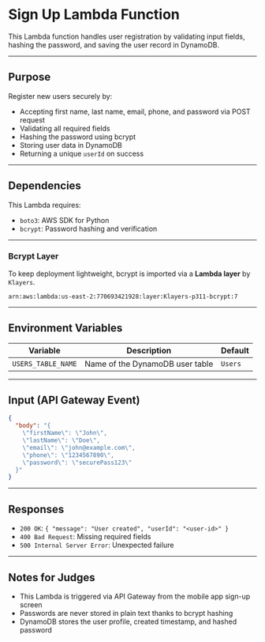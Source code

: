 # Sign Up Lambda Function

This Lambda function handles user registration by validating input fields, hashing the password, and saving the user record in DynamoDB.

---

## Purpose

Register new users securely by:
- Accepting first name, last name, email, phone, and password via POST request
- Validating all required fields
- Hashing the password using bcrypt
- Storing user data in DynamoDB
- Returning a unique `userId` on success

---

## Dependencies

This Lambda requires:

- `boto3`: AWS SDK for Python
- `bcrypt`: Password hashing and verification

---

### Bcrypt Layer

To keep deployment lightweight, bcrypt is imported via a **Lambda layer** by `Klayers`.

```
arn:aws:lambda:us-east-2:770693421928:layer:Klayers-p311-bcrypt:7
```

---

## Environment Variables

| Variable           | Description                          | Default |
|--------------------|--------------------------------------|---------|
| `USERS_TABLE_NAME` | Name of the DynamoDB user table      | `Users` |

---

## Input (API Gateway Event)

```json
{
  "body": "{ 
    \"firstName\": \"John\",
    \"lastName\": \"Doe\",
    \"email\": \"john@example.com\",
    \"phone\": \"1234567890\",
    \"password\": \"securePass123\"
  }"
}
```

---

## Responses

- `200 OK`: `{ "message": "User created", "userId": "<user-id>" }`
- `400 Bad Request`: Missing required fields
- `500 Internal Server Error`: Unexpected failure

---

## Notes for Judges

- This Lambda is triggered via API Gateway from the mobile app sign-up screen
- Passwords are never stored in plain text thanks to bcrypt hashing
- DynamoDB stores the user profile, created timestamp, and hashed password